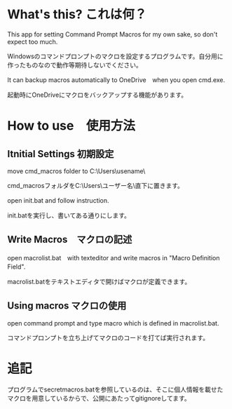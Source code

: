 # What's this? これは何？
This app for setting Command Prompt Macros for my own sake, so don't expect too much.

Windowsのコマンドプロンプトのマクロを設定するプログラムです。自分用に作ったものなので動作等期待しないでください。

It can backup macros automatically to OneDrive　when you open cmd.exe.

起動時にOneDriveにマクロをバックアップする機能があります。

# How to use　使用方法

## Itnitial Settings 初期設定
move cmd_macros folder to C:\Users\usename\

cmd_macrosフォルダをC:\Users\ユーザー名\直下に置きます。

open init.bat and follow instruction.　

init.batを実行し、書いてある通りにします。

## Write Macros　マクロの記述
open macrolist.bat　with texteditor and write macros in "Macro Definition Field".　

macrolist.batをテキストエディタで開けばマクロが定義できます。

## Using macros マクロの使用
open command prompt and type macro which is defined in macrolist.bat.

コマンドプロンプトを立ち上げてマクロのコードを打てば実行されます。

# 追記
プログラムでsecretmacros.batを参照しているのは、そこに個人情報を載せたマクロを用意しているからで、公開にあたってgitignoreしてます。